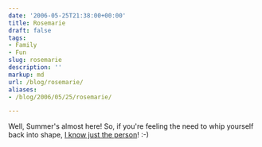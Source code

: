 ```yaml
---
date: '2006-05-25T21:38:00+00:00'
title: Rosemarie
draft: false
tags:
- Family
- Fun
slug: rosemarie
description: ''
markup: md
url: /blog/rosemarie/
aliases:
- /blog/2006/05/25/rosemarie/

---
```


Well, Summer's almost here! So, if you're feeling the need to whip yourself back into shape, [I know just the person](http://rosemarie.name)! :-)